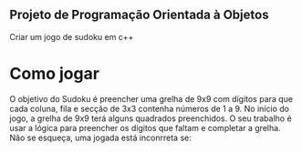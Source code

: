 ## Projeto de Programação Orientada à Objetos
Criar um jogo de sudoku em c++

# Como jogar
O objetivo do Sudoku é preencher uma grelha de 9x9 com dígitos para que cada coluna, fila e secção de 3x3 contenha números de 1 a 9. No início do jogo, a grelha de 9x9 terá alguns quadrados preenchidos. O seu trabalho é usar a lógica para preencher os dígitos que faltam e completar a grelha. Não se esqueça, uma jogada está inconrreta se:
